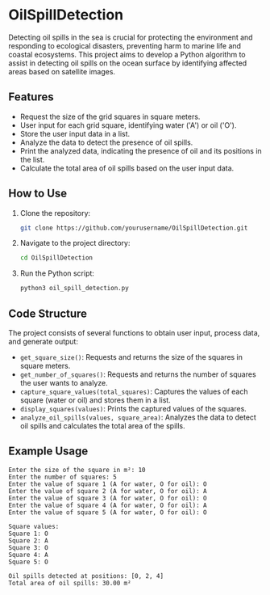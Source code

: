 # OilSpillDetection

Detecting oil spills in the sea is crucial for protecting the environment and responding to ecological disasters, preventing harm to marine life and coastal ecosystems. This project aims to develop a Python algorithm to assist in detecting oil spills on the ocean surface by identifying affected areas based on satellite images.

## Features

- Request the size of the grid squares in square meters.
- User input for each grid square, identifying water ('A') or oil ('O').
- Store the user input data in a list.
- Analyze the data to detect the presence of oil spills.
- Print the analyzed data, indicating the presence of oil and its positions in the list.
- Calculate the total area of oil spills based on the user input data.

## How to Use

1. Clone the repository:
    ```bash
    git clone https://github.com/yourusername/OilSpillDetection.git
    ```
2. Navigate to the project directory:
    ```bash
    cd OilSpillDetection
    ```
3. Run the Python script:
    ```bash
    python3 oil_spill_detection.py
    ```

## Code Structure

The project consists of several functions to obtain user input, process data, and generate output:

- `get_square_size()`: Requests and returns the size of the squares in square meters.
- `get_number_of_squares()`: Requests and returns the number of squares the user wants to analyze.
- `capture_square_values(total_squares)`: Captures the values of each square (water or oil) and stores them in a list.
- `display_squares(values)`: Prints the captured values of the squares.
- `analyze_oil_spills(values, square_area)`: Analyzes the data to detect oil spills and calculates the total area of the spills.

## Example Usage

```plaintext
Enter the size of the square in m²: 10
Enter the number of squares: 5
Enter the value of square 1 (A for water, O for oil): O
Enter the value of square 2 (A for water, O for oil): A
Enter the value of square 3 (A for water, O for oil): O
Enter the value of square 4 (A for water, O for oil): A
Enter the value of square 5 (A for water, O for oil): O

Square values:
Square 1: O
Square 2: A
Square 3: O
Square 4: A
Square 5: O

Oil spills detected at positions: [0, 2, 4]
Total area of oil spills: 30.00 m²
